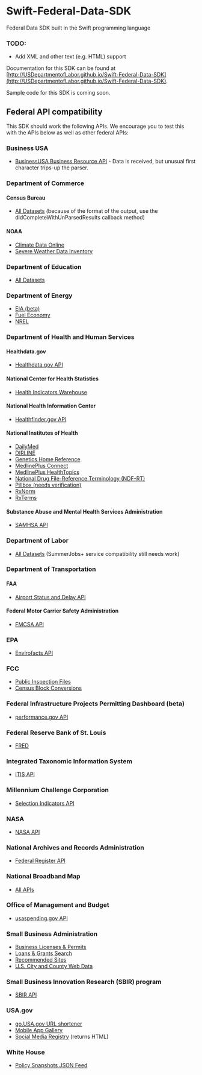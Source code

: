 Swift-Federal-Data-SDK
======================

Federal Data SDK built in the Swift programming language

### TODO:
* Add XML and other text (e.g. HTML) support

Documentation for this SDK can be found at [http://USDepartmentofLabor.github.io/Swift-Federal-Data-SDK](http://USDepartmentofLabor.github.io/Swift-Federal-Data-SDK).

Sample code for this SDK is coming soon.

## Federal API compatibility
This SDK should work the following APIs.  We encourage you to test this with the APIs below as well as other federal APIs:

### Business USA
* [BusinessUSA Business Resource API](http://business.usa.gov/apis) - Data is received, but unusual first character trips-up the parser.

### Department of Commerce
#### Census Bureau
* [All Datasets](http://www.census.gov/developers/) (because of the format of the output, use the didCompleteWithUnParsedResults callback method)

#### NOAA
* [Climate Data Online](http://www.ncdc.noaa.gov/cdo-web/)
* [Severe Weather Data Inventory](http://www.ncdc.noaa.gov/cdo-web/)

### Department of Education
* [All Datasets](http://www.ed.gov/developers)

### Department of Energy
* [EIA (beta)](http://www.eia.gov/developer/)
* [Fuel Economy](http://www.fueleconomy.gov/feg/ws/index.shtml)
* [NREL](http://developer.nrel.gov)

### Department of Health and Human Services
#### Healthdata.gov
* [Healthdata.gov API](http://www.healthdata.gov/developer)

#### National Center for Health Statistics
* [Health Indicators Warehouse](http://healthindicators.gov/Developers/)

#### National Health Information Center
* [Healthfinder.gov API](http://healthfinder.gov/developers/)

#### National Institutes of Health
* [DailyMed](http://dailymed.nlm.nih.gov/dailymed/help.cfm)
* [DIRLINE](http://dirline.nlm.nih.gov/dirlineapi/DIRLINEWebService.html)
* [Genetics Home Reference](http://ghr.nlm.nih.gov/LinkingTo)
* [MedlinePlus Connect](http://www.nlm.nih.gov/medlineplus/connect/service.html)
* [MedlinePlus HealthTopics](http://www.nlm.nih.gov/medlineplus/webservices.html)
* [National Drug File-Reference Terminology (NDF-RT)](http://rxnav.nlm.nih.gov/NdfrtAPI.html)
* [Pillbox (needs verification)](http://pillbox.nlm.nih.gov/API-documentation.html)
* [RxNorm](http://rxnav.nlm.nih.gov/RxNormAPI.html)
* [RxTerms](http://rxnav.nlm.nih.gov/RxTermsAPI.html)

#### Substance Abuse and Mental Health Services Administration
* [SAMHSA API](http://store.samhsa.gov/developer)

### Department of Labor 
* [All Datasets](http://developer.dol.gov) (SummerJobs+ service compatibility still needs work)

### Department of Transportation
#### FAA
* [Airport Status and Delay API](http://services.faa.gov/)

#### Federal Motor Carrier Safety Administration
* [FMCSA API](https://mobile.fmcsa.dot.gov/developer)

### EPA
* [Envirofacts API](http://www.epa.gov/developer/)

### FCC
* [Public Inspection Files](https://stations.fcc.gov/developer/)
* [Census Block Conversions](http://www.fcc.gov/developers/census-block-conversions-api)

### Federal Infrastructure Projects Permitting Dashboard (beta)
* [performance.gov API](http://permits.performance.gov/developers-api)

### Federal Reserve Bank of St. Louis
* [FRED](http://api.stlouisfed.org/)

### Integrated Taxonomic Information System
* [ITIS API](http://www.itis.gov/ws_description.html)

### Millennium Challenge Corporation
* [Selection Indicators API](http://data.mcc.gov/developer/)

### NASA
* [NASA API](http://data.nasa.gov/api-info/)

### National Archives and Records Administration
* [Federal Register API](http://www.federalregister.gov/blog/learn/developers)

### National Broadband Map
* [All APIs](http://www.broadbandmap.gov/developer/)

### Office of Management and Budget
* [usaspending.gov API](http://www.usaspending.gov/data?tab=API)

### Small Business Administration
* [Business Licenses & Permits](http://www.sba.gov/about-sba-services/7615)
* [Loans & Grants Search](http://www.sba.gov/about-sba-services/7616)
* [Recommended Sites](http://www.sba.gov/about-sba-services/7630)
* [U.S. City and County Web Data](http://www.sba.gov/about-sba-services/7617)

### Small Business Innovation Research (SBIR) program
* [SBIR API](http://www.sbir.gov/apis)

### USA.gov
* [go.USA.gov URL shortener](https://go.usa.gov/api)
* [Mobile App Gallery](http://www.usa.gov/About/developer-resources/mobile-app-gallery/index.shtml)
* [Social Media Registry](http://www.usa.gov/About/developer-resources/social-media-registry.shtml) (returns HTML)

### White House
* [Policy Snapshots JSON Feed](http://www.whitehouse.gov/developers)

